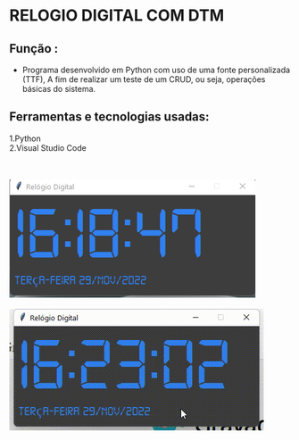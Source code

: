 # RELOGIO DIGITAL COM DTM

## Função : 

* Programa desenvolvido em Python com uso de uma fonte personalizada (TTF),
A fim de realizar um teste de um CRUD, ou seja, operações básicas do sistema.

## Ferramentas e tecnologias usadas:
1.Python<br>
2.Visual Studio Code

<br>
<br>
<img src="tela01.png">

<br>
<br>

<img src="gravacao_relogio.gif">